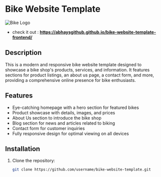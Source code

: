 # Bike Website Template

![Bike Logo](link-to-your-logo.png)
- check it out : **https://abhaysgithub.github.io/bike-website-template-frontend/**


## Description

This is a modern and responsive bike website template designed to showcase a bike shop's products, services, and information. It features sections for product listings, an about us page, a contact form, and more, providing a comprehensive online presence for bike enthusiasts.


## Features

- Eye-catching homepage with a hero section for featured bikes
- Product showcase with details, images, and prices
- About Us section to introduce the bike shop
- Blog section for news and articles related to biking
- Contact form for customer inquiries
- Fully responsive design for optimal viewing on all devices

## Installation

1. Clone the repository:
   ```bash
   git clone https://github.com/username/bike-website-template.git
